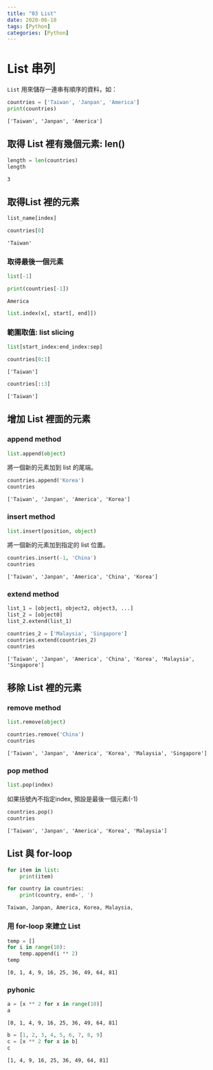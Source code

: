 ```yaml
---
title: "03 List"
date: 2020-06-10
tags: [Python]
categories: [Python]
---
```


# List 串列

`List` 用來儲存一連串有順序的資料，如：


```python
countries = ['Taiwan', 'Janpan', 'America']
print(countries)
```

    ['Taiwan', 'Janpan', 'America']


## 取得 List 裡有幾個元素: len()


```python
length = len(countries)
length
```




    3



## 取得List 裡的元素

```python
list_name[index]
```


```python
countries[0]
```




    'Taiwan'



### 取得最後一個元素

```python
list[-1]
```


```python
print(countries[-1])
```

    America


```python
list.index(x[, start[, end]])
```

### 範圍取值: list slicing

```python
list[start_index:end_index:sep]
```


```python
countries[0:1]
```




    ['Taiwan']




```python
countries[::3]
```




    ['Taiwan']



## 增加 List 裡面的元素

### append method

```python
list.append(object)
```

將一個新的元素加到 list 的尾端。


```python
countries.append('Korea')
countries
```




    ['Taiwan', 'Janpan', 'America', 'Korea']



### insert method

```python
list.insert(position, object)
```

將一個新的元素加到指定的 list 位置。


```python
countries.insert(-1, 'China')
countries
```




    ['Taiwan', 'Janpan', 'America', 'China', 'Korea']



### extend method

```python
list_1 = [object1, object2, object3, ...]
list_2 = [object0]
list_2.extend(list_1)
```


```python
countries_2 = ['Malaysia', 'Singapore']
countries.extend(countries_2)
countries
```




    ['Taiwan', 'Janpan', 'America', 'China', 'Korea', 'Malaysia', 'Singapore']



## 移除 List 裡的元素

### remove method

```python
list.remove(object)
```


```python
countries.remove('China')
countries
```




    ['Taiwan', 'Janpan', 'America', 'Korea', 'Malaysia', 'Singapore']



### pop method

```python
list.pop(index)
```

如果括號內不指定index, 預設是最後一個元素(-1)


```python
countries.pop()
countries
```




    ['Taiwan', 'Janpan', 'America', 'Korea', 'Malaysia']



## List 與 for-loop

```python
for item in list:
    print(item)
```


```python
for country in countries:
    print(country, end=', ')
```

    Taiwan, Janpan, America, Korea, Malaysia, 

### 用 for-loop 來建立 List


```python
temp = []
for i in range(10):
    temp.append(i ** 2)
temp
```




    [0, 1, 4, 9, 16, 25, 36, 49, 64, 81]



### pyhonic


```python
a = [x ** 2 for x in range(10)]
a
```




    [0, 1, 4, 9, 16, 25, 36, 49, 64, 81]




```python
b = [1, 2, 3, 4, 5, 6, 7, 8, 9]
c = [x ** 2 for x in b]
c
```




    [1, 4, 9, 16, 25, 36, 49, 64, 81]


